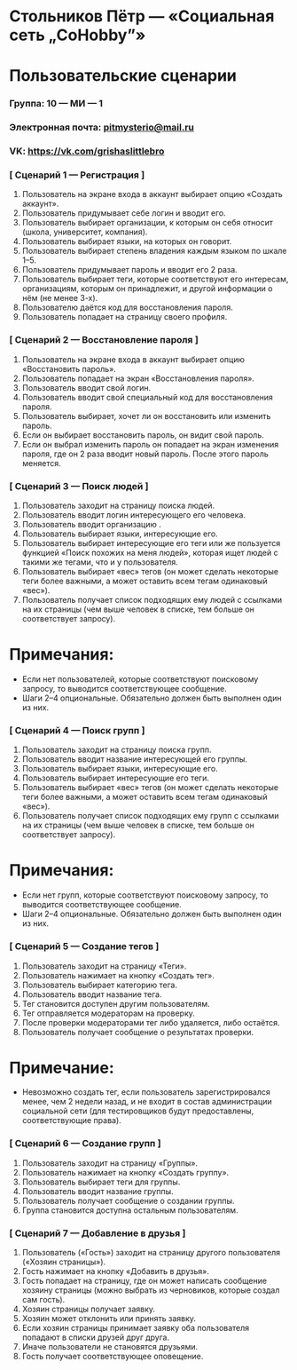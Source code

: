# Стольников Пётр — «Социальная сеть „CoHobby”»
# Пользовательские сценарии

### Группа: 10 — МИ — 1
### Электронная почта: pitmysterio@mail.ru
### VK: https://vk.com/grishaslittlebro

### [ Сценарий 1 — Регистрация ]
1.	Пользователь на экране входа в аккаунт выбирает опцию «Создать аккаунт».
2.	Пользователь придумывает себе логин и вводит его.
3.	Пользователь выбирает организации, к которым он себя относит (школа, университет, компания).
4.	Пользователь выбирает языки, на которых он говорит.
5.	Пользователь выбирает степень владения каждым языком по шкале 1–5.
6.	Пользователь придумывает пароль и вводит его 2 раза.
7.	Пользователь выбирает теги, которые соответствуют его интересам, организациям, которым он принадлежит, и другой информации о нём (не менее 3-х).
8.	Пользователю даётся код для восстановления пароля.
9.	Пользователь попадает на страницу своего профиля.
### [ Сценарий 2 — Восстановление пароля ]
1.	Пользователь на экране входа в аккаунт выбирает опцию «Восстановить пароль».
2.	Пользователь попадает на экран «Восстановления пароля».
3.	Пользователь вводит свой логин.
4.	Пользователь вводит свой специальный код для восстановления пароля.
5.	Пользователь выбирает, хочет ли он восстановить или изменить пароль.
6.	Если он выбирает восстановить пароль, он видит свой пароль.
7.	Если он выбрал изменить пароль он попадает на экран изменения пароля, где он 2 раза вводит новый пароль. После этого пароль меняется.

### [ Сценарий 3 — Поиск людей ]
1.	Пользователь заходит на страницу поиска людей.
2.	Пользователь вводит логин интересующего его человека.
3.	Пользователь вводит организацию .
4.	Пользователь выбирает языки, интересующие его.
5.	Пользователь выбирает интересующие его теги или же пользуется функцией «Поиск похожих на меня людей», которая ищет людей с такими же тегами, что и у пользователя.
6.	Пользователь выбирает «вес» тегов (он может сделать некоторые теги более важными, а может оставить всем тегам одинаковый «вес»).
7.	Пользователь получает список подходящих ему людей с ссылками на их страницы (чем выше человек в списке, тем больше он соответствует запросу). 
# Примечания:
*	Если нет пользователей, которые соответствуют поисковому запросу, то выводится соответствующее сообщение.
*	Шаги 2–4 опциональные. Обязательно должен быть выполнен один из них.
### [ Сценарий 4 — Поиск групп ]
1.	Пользователь заходит на страницу поиска групп.
2.	Пользователь вводит название интересующей его группы.
3.	Пользователь выбирает языки, интересующие его.
4.	Пользователь выбирает интересующие его теги.
5.	Пользователь выбирает «вес» тегов (он может сделать некоторые теги более важными, а может оставить всем тегам одинаковый «вес»).
6.	Пользователь получает список подходящих ему групп с ссылками на их страницы (чем выше человек в списке, тем больше он соответствует запросу). 
# Примечания:
*	Если нет групп, которые соответствуют поисковому запросу, то выводится соответствующее сообщение.
*	Шаги 2–4 опциональные. Обязательно должен быть выполнен один из них.
### [ Сценарий 5 — Создание тегов ]
1.	Пользователь заходит на страницу «Теги».
2.	Пользователь нажимает на кнопку «Создать тег».
3.	Пользователь выбирает категорию тега.
4.	Пользователь вводит название тега.
5.	Тег становится доступен другим пользователям.
6.	Тег отправляется модераторам на проверку.
7.	После проверки модераторами тег либо удаляется, либо остаётся.
8.	Пользователь получает сообщение о результатах проверки.
# Примечание:
*	Невозможно создать тег, если пользователь зарегистрировался менее, чем 2 недели назад, и не входит в состав администрации социальной сети (для тестировщиков будут предоставлены, соответствующие права).
### [ Сценарий 6 — Создание групп ]
1.	Пользователь заходит на страницу «Группы».
2.	Пользователь нажимает на кнопку «Создать группу».
3.	Пользователь выбирает теги для группы.
4.	Пользователь вводит название группы.
5.	Пользователь получает сообщение о создании группы.
6.	Группа становится доступна остальным пользователям.
### [ Сценарий 7 — Добавление в друзья ]
1.	Пользователь («Гость») заходит на страницу другого пользователя («Хозяин страницы»).
2.	Гость нажимает на кнопку «Добавить в друзья».
3.	Гость попадает на страницу, где он может написать сообщение хозяину страницы (можно выбрать из черновиков, которые создал сам гость).
4.	Хозяин страницы получает заявку. 
5.	Хозяин может отклонить или принять заявку.
6.	Если хозяин страницы принимает заявку оба пользователя попадают в списки друзей друг друга.
7.	Иначе пользователи не становятся друзьями.
8.	Гость получает соответствующее оповещение.



 



